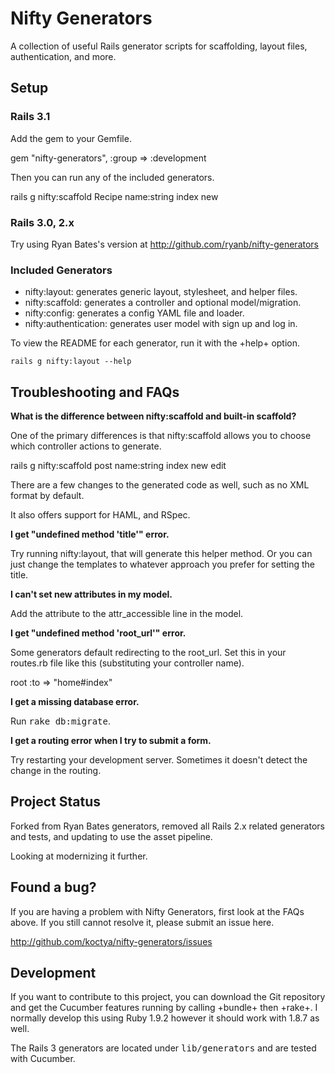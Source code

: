 # Nifty Generators

A collection of useful Rails generator scripts for scaffolding, layout files, authentication, and more.


## Setup

### Rails 3.1

Add the gem to your Gemfile.

  gem "nifty-generators", :group => :development

Then you can run any of the included generators.

  rails g nifty:scaffold Recipe name:string index new

### Rails 3.0, 2.x 
Try using Ryan Bates's version at http://github.com/ryanb/nifty-generators
### Included Generators

- nifty:layout: generates generic layout, stylesheet, and helper files.
- nifty:scaffold: generates a controller and optional model/migration.
- nifty:config: generates a config YAML file and loader.
- nifty:authentication: generates user model with sign up and log in.

To view the README for each generator, run it with the +help+ option.

    rails g nifty:layout --help


## Troubleshooting and FAQs

**What is the difference between nifty:scaffold and built-in scaffold?**

One of the primary differences is that nifty:scaffold allows you to choose which controller actions to generate.

  rails g nifty:scaffold post name:string index new edit

There are a few changes to the generated code as well, such as no XML format by default.

It also offers support for HAML, and RSpec.


<b>I get "undefined method 'title'" error.</b>

Try running nifty:layout, that will generate this helper method. Or you can just change the templates to whatever approach you prefer for setting the title.


<b>I can't set new attributes in my model.</b>

Add the attribute to the attr_accessible line in the model.


<b>I get "undefined method 'root_url'" error.</b>

Some generators default redirecting to the root_url. Set this in your routes.rb file like this (substituting your controller name).

  root :to => "home#index"


<b>I get a missing database error.</b>

Run <tt>rake db:migrate</tt>.


<b>I get a routing error when I try to submit a form.</b>

Try restarting your development server. Sometimes it doesn't detect the change in the routing.


## Project Status

Forked from Ryan Bates generators, removed all Rails 2.x related generators and tests, and updating to use the asset pipeline.

Looking at modernizing it further.


## Found a bug?

If you are having a problem with Nifty Generators, first look at the FAQs above. If you still cannot resolve it, please submit an issue here.

http://github.com/koctya/nifty-generators/issues


## Development

If you want to contribute to this project, you can download the Git repository and get the Cucumber features running by calling +bundle+ then +rake+. I normally develop this using Ruby 1.9.2 however it should work with 1.8.7 as well.

The Rails 3 generators are located under <tt>lib/generators</tt> and are tested with Cucumber.
